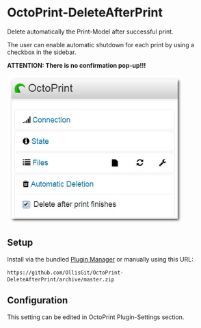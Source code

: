 # OctoPrint-DeleteAfterPrint

Delete automatically the Print-Model after successful print.

The user can enable automatic shutdown for each print by using a checkbox in the sidebar.

**ATTENTION: There is no confirmation pop-up!!!** 

![Sidebar](screenshots/sidebar.jpg)

## Setup

Install via the bundled [Plugin Manager](https://github.com/foosel/OctoPrint/wiki/Plugin:-Plugin-Manager)
or manually using this URL:

    https://github.com/OllisGit/OctoPrint-DeleteAfterPrint/archive/master.zip


## Configuration

This setting can be edited in OctoPrint Plugin-Settings section.
